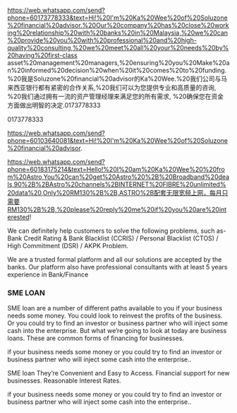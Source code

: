 https://web.whatsapp.com/send?phone=60173778333&text=Hi!%20I'm%20Ka%20Wee%20of%20Soluzone%20financial%20advisor.%20Our%20company%20has%20close%20working%20relationship%20with%20banks%20in%20Malaysia,%20we%20can%20provide%20you%20with%20professional%20and%20high-quality%20consulting,%20we%20meet%20all%20your%20needs%20by%20having%20first-class asset%20management%20managers,%20ensuring%20you%20Make%20an%20informed%20decision%20when%20it%20comes%20to%20funding.%20我是Soluzone%20financial%20advisor的Ka%20Wee.%20我们公司与马来西亚银行都有紧密的合作关系,%20我们可以为您提供专业和高质量的咨询, %20我们通过拥有一流的资产管理经理来满足您的所有需求, %20确保您在资金方面做出明智的决定.0173778333



 0173778333

https://web.whatsapp.com/send?phone=60103640081&text=Hi!%20I'm%20Ka%20Wee%20of%20Soluzone%20financial%20advisor.

https://web.whatsapp.com/send?phone=60183175214&text=Hello!%20I%20am%20Ka%20Wee%20%20from%20Astro,You%20can%20get%20Astro%20%2B%20Broadband%20deals,90%2B%2BAstro%20channels%2BINTERNET%20FIBRE%20unlimited%20data%20,Only%20RM130%2B%2B,ASTRO%2B配套无限宽频上网，每月只需要RM130%2B%2B,%20please%20reply%20me%20if%20you%20are%20interested!


We can definitely help customers to solve the following problems, such as-Bank Credit Rating & Bank Blacklist (CCRIS) / Personal Blacklist (CTOS) / High Commitment (DSR) / AKPK Problem.



We are a trusted formal platform and all our solutions are accepted by the banks.
Our platform also have  professional consultants with at least 5 years experience in Bank/Finance

### SME LOAN

SME loan are a number of different paths available to you if your business needs some money. You could look to reinvest the profits of the business. Or you could try to find an investor or business partner who will inject some cash into the enterprise. But what we’re going to look at today are business loans. These are common forms of financing for businesses.

if your business needs some money or you could try to find an investor or business partner who will inject some cash into the enterprise.. 

SME loan 
They’re Convenient and Easy to Access.
Financial support for new businesses.
Reasonable Interest Rates.

if your business needs some money or you could try to find an investor or business partner who will inject some cash into the enterprise.. 